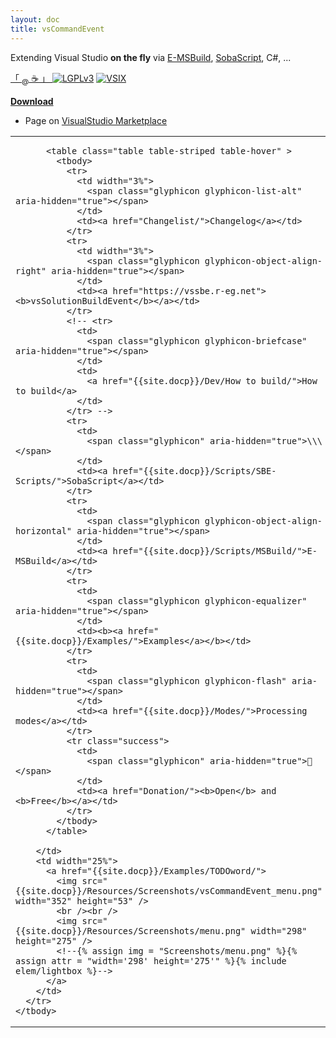 ```yaml
---
layout: doc
title: vsCommandEvent
---
```


Extending Visual Studio **on the fly** via [E-MSBuild]((https://github.com/3F/E-MSBuild)), [SobaScript]((https://github.com/3F/SobaScript)), C#, ...

[ 「 <sub>@</sub> ☕ 」 ](https://3F.github.io/Donation/) [![LGPLv3](https://img.shields.io/badge/license-LGPLv3-008033.svg)](https://github.com/3F/vsCommandEvent/blob/master/LICENSE)
[![VSIX](https://img.shields.io/badge/dynamic/xml?color=6C2C7C&label=VSIX&query=//text()&url=https://raw.githubusercontent.com/3F/vsCommandEvent/master/.version)](https://visualstudiogallery.msdn.microsoft.com/ad9f19b2-04c0-46fe-9637-9a52ce4ca661/)

**[Download](https://github.com/3F/vsCommandEvent/releases/latest)**

* Page on [VisualStudio Marketplace](https://visualstudiogallery.msdn.microsoft.com/ad9f19b2-04c0-46fe-9637-9a52ce4ca661/) <span class="glyphicon glyphicon-gift" aria-hidden="true"></span> 

<div class="home">
  
  <table class="table">
    <tbody>
      <tr>
        <td>
          
          <table class="table table-striped table-hover" >
            <tbody>
              <tr>
                <td width="3%">
                  <span class="glyphicon glyphicon-list-alt" aria-hidden="true"></span>
                </td>
                <td><a href="Changelist/">Changelog</a></td>
              </tr>
              <tr>
                <td width="3%">
                  <span class="glyphicon glyphicon-object-align-right" aria-hidden="true"></span>
                </td>
                <td><a href="https://vssbe.r-eg.net"><b>vsSolutionBuildEvent</b></a></td>
              </tr>
              <!-- <tr>
                <td>
                  <span class="glyphicon glyphicon-briefcase" aria-hidden="true"></span>
                </td>
                <td>
                  <a href="{{site.docp}}/Dev/How to build/">How to build</a>
                </td>
              </tr> -->
              <tr>
                <td>
                  <span class="glyphicon" aria-hidden="true">\\\</span>
                </td>
                <td><a href="{{site.docp}}/Scripts/SBE-Scripts/">SobaScript</a></td>
              </tr>
              <tr>
                <td>
                  <span class="glyphicon glyphicon-object-align-horizontal" aria-hidden="true"></span>
                </td>
                <td><a href="{{site.docp}}/Scripts/MSBuild/">E-MSBuild</a></td>
              </tr>
              <tr>
                <td>
                  <span class="glyphicon glyphicon-equalizer" aria-hidden="true"></span>
                </td>
                <td><b><a href="{{site.docp}}/Examples/">Examples</a></b></td>
              </tr>
              <tr>
                <td>
                  <span class="glyphicon glyphicon-flash" aria-hidden="true"></span>
                </td>
                <td><a href="{{site.docp}}/Modes/">Processing modes</a></td>
              </tr>
              <tr class="success">
                <td>
                  <span class="glyphicon" aria-hidden="true">🍰</span>
                </td>
                <td><a href="Donation/"><b>Open</b> and <b>Free</b></a></td>
              </tr>
            </tbody>
          </table>          
          
        </td>
        <td width="25%">
          <a href="{{site.docp}}/Examples/TODOword/">
            <img src="{{site.docp}}/Resources/Screenshots/vsCommandEvent_menu.png" width="352" height="53" />
            <br /><br />
            <img src="{{site.docp}}/Resources/Screenshots/menu.png" width="298" height="275" />
            <!--{% assign img = "Screenshots/menu.png" %}{% assign attr = "width='298' height='275'" %}{% include elem/lightbox %}-->
          </a>
        </td>        
      </tr>
    </tbody>
  </table>
    
</div>
